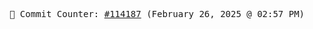 <p align="center">
    <samp>
        📮 Commit Counter: <a href="https://github.com/Javascript-void0/Javascript-void0/commits/main">#114187</a> (February 26, 2025 @ 02:57 PM)
    </samp>
</p>